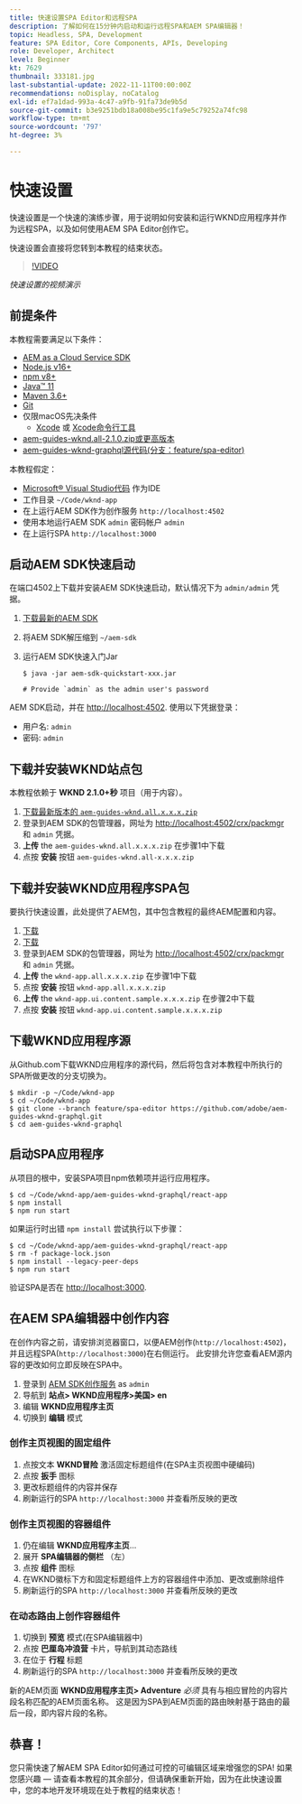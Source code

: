 ```yaml
---
title: 快速设置SPA Editor和远程SPA
description: 了解如何在15分钟内启动和运行远程SPA和AEM SPA编辑器！
topic: Headless, SPA, Development
feature: SPA Editor, Core Components, APIs, Developing
role: Developer, Architect
level: Beginner
kt: 7629
thumbnail: 333181.jpg
last-substantial-update: 2022-11-11T00:00:00Z
recommendations: noDisplay, noCatalog
exl-id: ef7a1dad-993a-4c47-a9fb-91fa73de9b5d
source-git-commit: b3e9251bdb18a008be95c1fa9e5c79252a74fc98
workflow-type: tm+mt
source-wordcount: '797'
ht-degree: 3%

---
```


# 快速设置

快速设置是一个快速的演练步骤，用于说明如何安装和运行WKND应用程序并作为远程SPA，以及如何使用AEM SPA Editor创作它。

快速设置会直接将您转到本教程的结束状态。

>[!VIDEO](https://video.tv.adobe.com/v/333181?quality=12&learn=on)

_快速设置的视频演示_

## 前提条件

本教程需要满足以下条件：

+ [AEM as a Cloud Service SDK](https://experienceleague.adobe.com/docs/experience-manager-learn/cloud-service/local-development-environment-set-up/aem-runtime.html?lang=en)
+ [Node.js v16+](https://nodejs.org/en/)
+ [npm v8+](https://www.npmjs.com/)
+ [Java™ 11](https://downloads.experiencecloud.adobe.com/content/software-distribution/en/general.html)
+ [Maven 3.6+](https://maven.apache.org/)
+ [Git](https://git-scm.com/downloads)
+ 仅限macOS先决条件
   + [Xcode](https://developer.apple.com/xcode/) 或 [Xcode命令行工具](https://developer.apple.com/xcode/resources/)
+ [aem-guides-wknd.all-2.1.0.zip或更高版本](https://github.com/adobe/aem-guides-wknd/releases)
+ [aem-guides-wknd-graphql源代码(分支：feature/spa-editor)](https://github.com/adobe/aem-guides-wknd-graphql/tree/feature/spa-editor)


本教程假定：

+ [Microsoft® Visual Studio代码](https://visualstudio.microsoft.com/) 作为IDE
+ 工作目录 `~/Code/wknd-app`
+ 在上运行AEM SDK作为创作服务 `http://localhost:4502`
+ 使用本地运行AEM SDK `admin` 密码帐户 `admin`
+ 在上运行SPA `http://localhost:3000`

## 启动AEM SDK快速启动

在端口4502上下载并安装AEM SDK快速启动，默认情况下为 `admin/admin` 凭据。

1. [下载最新的AEM SDK](https://experience.adobe.com/#/downloads/content/software-distribution/en/aemcloud.html?fulltext=AEM*+SDK*&amp;orderby=%40jcr%3Acontent%2Fjcr%3AlastModified&amp;orderby.sort=desc&amp;layout=list&amp;p.offset=0&amp;p.limit=1)
1. 将AEM SDK解压缩到 `~/aem-sdk`
1. 运行AEM SDK快速入门Jar

   ```
   $ java -jar aem-sdk-quickstart-xxx.jar
   
   # Provide `admin` as the admin user's password
   ```

AEM SDK启动，并在 [http://localhost:4502](http://localhost:4502). 使用以下凭据登录：

+ 用户名: `admin`
+ 密码: `admin`

## 下载并安装WKND站点包

本教程依赖于 __WKND 2.1.0+秒__ 项目（用于内容）。

1. [下载最新版本的 `aem-guides-wknd.all.x.x.x.zip`](https://github.com/adobe/aem-guides-wknd/releases)
1. 登录到AEM SDK的包管理器，网址为 [http://localhost:4502/crx/packmgr](http://localhost:4502/crx/packmgr) 和 `admin` 凭据。
1. __上传__ the `aem-guides-wknd.all.x.x.x.zip` 在步骤1中下载
1. 点按 __安装__ 按钮 `aem-guides-wknd.all-x.x.x.zip`

## 下载并安装WKND应用程序SPA包

要执行快速设置，此处提供了AEM包，其中包含教程的最终AEM配置和内容。

1. [下载 ](./assets/quick-setup/wknd-app.all-1.0.0-SNAPSHOT.zip)
1. [下载 ](./assets/quick-setup/wknd-app.ui.content.sample-1.0.1.zip)
1. 登录到AEM SDK的包管理器，网址为 [http://localhost:4502/crx/packmgr](http://localhost:4502/crx/packmgr) 和 `admin` 凭据。
1. __上传__ the `wknd-app.all.x.x.x.zip` 在步骤1中下载
1. 点按 __安装__ 按钮 `wknd-app.all.x.x.x.zip`
1. __上传__ the `wknd-app.ui.content.sample.x.x.x.zip` 在步骤2中下载
1. 点按 __安装__ 按钮 `wknd-app.ui.content.sample.x.x.x.zip`

## 下载WKND应用程序源

从Github.com下载WKND应用程序的源代码，然后将包含对本教程中所执行的SPA所做更改的分支切换为。

```
$ mkdir -p ~/Code/wknd-app
$ cd ~/Code/wknd-app
$ git clone --branch feature/spa-editor https://github.com/adobe/aem-guides-wknd-graphql.git
$ cd aem-guides-wknd-graphql
```

## 启动SPA应用程序

从项目的根中，安装SPA项目npm依赖项并运行应用程序。

```
$ cd ~/Code/wknd-app/aem-guides-wknd-graphql/react-app
$ npm install
$ npm run start
```

如果运行时出错 `npm install` 尝试执行以下步骤：

```
$ cd ~/Code/wknd-app/aem-guides-wknd-graphql/react-app
$ rm -f package-lock.json
$ npm install --legacy-peer-deps
$ npm run start
```

验证SPA是否在 [http://localhost:3000](http://localhost:3000).

## 在AEM SPA编辑器中创作内容

在创作内容之前，请安排浏览器窗口，以便AEM创作(`http://localhost:4502`)，并且远程SPA(`http://localhost:3000`)在右侧运行。 此安排允许您查看AEM源内容的更改如何立即反映在SPA中。

1. 登录到 [AEM SDK创作服务](http://localhost:4502) as `admin`
1. 导航到 __站点> WKND应用程序>美国> en__
1. 编辑 __WKND应用程序主页__
1. 切换到 __编辑__ 模式

### 创作主页视图的固定组件

1. 点按文本 __WKND冒险__ 激活固定标题组件(在SPA主页视图中硬编码)
1. 点按 __扳手__ 图标
1. 更改标题组件的内容并保存
1. 刷新运行的SPA `http://localhost:3000` 并查看所反映的更改

### 创作主页视图的容器组件

1. 仍在编辑 __WKND应用程序主页__...
1. 展开 __SPA编辑器的侧栏__ （左）
1. 点按 __组件__ 图标
1. 在WKND徽标下方和固定标题组件上方的容器组件中添加、更改或删除组件
1. 刷新运行的SPA `http://localhost:3000` 并查看所反映的更改

### 在动态路由上创作容器组件

1. 切换到 __预览__ 模式(在SPA编辑器中)
1. 点按 __巴厘岛冲浪营__ 卡片，导航到其动态路线
1. 在位于 __行程__ 标题
1. 刷新运行的SPA `http://localhost:3000` 并查看所反映的更改

新的AEM页面 __WKND应用程序主页> Adventure__ _必须_ 具有与相应冒险的内容片段名称匹配的AEM页面名称。 这是因为SPA到AEM页面的路由映射基于路由的最后一段，即内容片段的名称。

## 恭喜！

您只需快速了解AEM SPA Editor如何通过可控的可编辑区域来增强您的SPA! 如果您感兴趣 — 请查看本教程的其余部分，但请确保重新开始，因为在此快速设置中，您的本地开发环境现在处于教程的结束状态！

